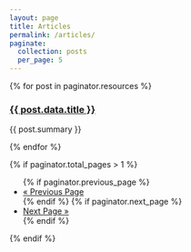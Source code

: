 ```yaml
---
layout: page
title: Articles
permalink: /articles/
paginate:
  collection: posts
  per_page: 5
---
```


<section>
  {% for post in paginator.resources %}
    <article>
      <a href="{{ post.relative_url }}">
        <h3 class="text-gray-700 dark:text-gray-200 hover:text-gray-800 dark:hover:text-gray-400">{{ post.data.title }}</h3>
      </a>
      <p>{{ post.summary }}</p>
    </article>
  {% endfor %}
</section>

{% if paginator.total_pages > 1 %}

  <ul class="pagination">
    {% if paginator.previous_page %}
    <li>
      <a href="{{ paginator.previous_page_path }}">&laquo; Previous Page</a>
    </li>
    {% endif %}
    {% if paginator.next_page %}
    <li>
      <a href="{{ paginator.next_page_path }}">Next Page &raquo;</a>
    </li>
    {% endif %}

  </ul>

{% endif %}
